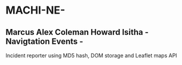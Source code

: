 # MACHI-NE-
## **M**arcus **A**lex **C**oleman **H**oward **I**sitha - **N**avigtation **E**vents - 
Incident reporter using MD5 hash, DOM storage and Leaflet maps API
